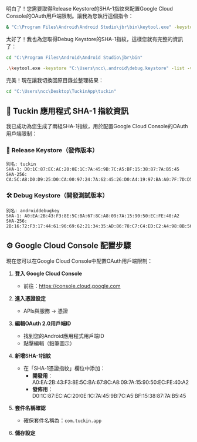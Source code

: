 明白了！您需要取得Release Keystore的SHA-1指紋來配置Google Cloud Console的OAuth用戶端限制。讓我為您執行這個指令：
```bash
& "C:\Program Files\Android\Android Studio\jbr\bin\keytool.exe" -keystore android\app\tuckin-release-key.jks -list -v -alias tuckin -storepass "**"
```

太好了！我也為您取得Debug Keystore的SHA-1指紋，這樣您就有完整的資訊了：

```bash
cd "C:\Program Files\Android\Android Studio\jbr\bin"
```
```bash
.\keytool.exe -keystore "C:\Users\ncc\.android\debug.keystore" -list -v -alias androiddebugkey -storepass android
```
完美！現在讓我切換回原目錄並整理結果：
```bash
cd "C:\Users\ncc\Desktop\TuckinApp\tuckin"
```
## 🔑 **Tuckin 應用程式 SHA-1 指紋資訊**

我已成功為您生成了兩組SHA-1指紋，用於配置Google Cloud Console的OAuth用戶端限制：

### 📱 **Release Keystore（發佈版本）**
```
別名: tuckin
SHA-1: D0:1C:87:EC:AC:20:0E:1C:7A:45:9B:7C:A5:BF:15:38:87:7A:B5:45
SHA-256: CA:5C:A8:D0:D9:25:D0:CA:00:97:24:7A:62:45:26:D0:A4:19:97:BA:A0:7F:7D:D5:F2:61:66:C0:DE:B1:6A:B0
```

### 🛠️ **Debug Keystore（開發測試版本）**
```
別名: androiddebugkey
SHA-1: A0:EA:2B:43:F3:8E:5C:BA:67:8C:A8:09:7A:15:90:50:EC:FE:40:A2
SHA-256: 2B:16:72:F3:17:44:61:96:69:62:21:34:35:AD:86:78:C7:C4:ED:C2:A4:98:8B:56:B7:6F:AB:28:2C:18:C8:DE
```

## ⚙️ **Google Cloud Console 配置步驟**

現在您可以在Google Cloud Console中配置OAuth用戶端限制：

1. **登入 Google Cloud Console**
   - 前往：https://console.cloud.google.com

2. **進入憑證設定**
   - APIs與服務 → 憑證

3. **編輯OAuth 2.0用戶端ID**
   - 找到您的Android應用程式用戶端ID
   - 點擊編輯（鉛筆圖示）

4. **新增SHA-1指紋**
   - 在「SHA-1憑證指紋」欄位中添加：
     - **開發用**：A0:EA:2B:43:F3:8E:5C:BA:67:8C:A8:09:7A:15:90:50:EC:FE:40:A2
     - **發佈用**：D0:1C:87:EC:AC:20:0E:1C:7A:45:9B:7C:A5:BF:15:38:87:7A:B5:45

5. **套件名稱確認**
   - 確保套件名稱為：`com.tuckin.app`

6. **儲存設定**
